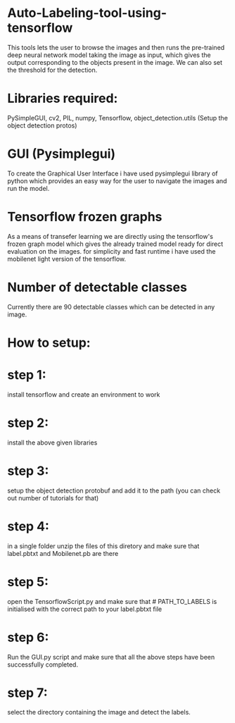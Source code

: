 # Auto-Labeling-tool-using-tensorflow
This tools lets the user to browse the images and then runs the pre-trained deep neural network model taking the image as input, which gives the output corresponding to the objects present in the image. We can also set the threshold for the detection.
# Libraries required:
PySimpleGUI,
cv2,
PIL,
numpy,
Tensorflow,
object_detection.utils (Setup the object detection protos)
# GUI (Pysimplegui)
To create the Graphical User Interface i have used pysimplegui library of python which provides an easy way for the user to navigate the images and run the model.
# Tensorflow frozen graphs
As a means of transefer learning we are directly using the tensorflow's frozen graph model which gives the already trained model ready for direct evaluation on the images.
for simplicity and fast runtime i have used the mobilenet light version of the tensorflow.
# Number of detectable classes
Currently there are 90 detectable classes which can be detected in any image.
# How to setup:
# step 1:
install tensorflow and create an environment to work
# step 2:
install the above given libraries
# step 3:
setup the object detection protobuf and add it to the path (you can check out number of tutorials for that)
# step 4:
in a single folder unzip the files of this diretory and make sure that label.pbtxt and Mobilenet.pb are there
# step 5:
open the TensorflowScript.py and make sure that # PATH_TO_LABELS is initialised with the correct path to your label.pbtxt file
# step 6: 
Run the GUI.py script and make sure that all the above steps have been successfully completed.
# step 7:
select the directory containing the image and detect the labels.
